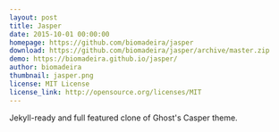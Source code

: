 ```yaml
---
layout: post
title: Jasper
date: 2015-10-01 00:00:00
homepage: https://github.com/biomadeira/jasper
download: https://github.com/biomadeira/jasper/archive/master.zip
demo: https://biomadeira.github.io/jasper/
author: biomadeira
thumbnail: jasper.png
license: MIT License
license_link: http://opensource.org/licenses/MIT
---
```


Jekyll-ready and full featured clone of Ghost's Casper theme.
